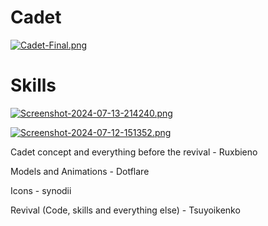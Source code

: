 # Cadet

[![Cadet-Final.png](https://i.postimg.cc/CMmJGT2x/Cadet-Final.png)]()

# Skills

[![Screenshot-2024-07-13-214240.png](https://i.postimg.cc/rFfCJdBg/Screenshot-2024-07-13-214240.png)]()

[![Screenshot-2024-07-12-151352.png](https://i.postimg.cc/YqXM3LDj/Screenshot-2024-07-12-151352.png)]()

Cadet concept and everything before the revival - Ruxbieno

Models and Animations - Dotflare

Icons - synodii

Revival (Code, skills and everything else) - Tsuyoikenko